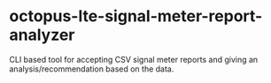 # octopus-lte-signal-meter-report-analyzer
CLI based tool for accepting CSV signal meter reports and giving an analysis/recommendation based on the data.
